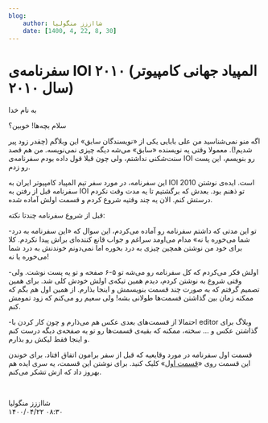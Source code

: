 ```yaml
---
blog:
    author: شااززز منگولیا
    date: [1400, 4, 22, 8, 30]
---
```

# سفرنامه‌ی IOI ۲۰۱۰ (المپیاد جهانی کامپیوتر سال ۲۰۱۰)

<div class="cnt">
<p>به نام خدا</p>
<p>سلام بچه‌ها! خوبین؟</p>
<p>اگه منو نمی‌شناسید من علی بابایی یکی از «نویسندگان سابق» این وبلاگم (چقدر زود پیر شدیم!). معمولا وقتی یه نویسنده «سابق» می‌شه دیگه چیزی نمی‌نویسه. من هم قصد سنت‌شکنی نداشتم، ولی چون قبلا قول داده بودم سفرنامه‌ی IOI رو بنویسم، این پست رو زدم.</p>
<p>این سفرنامه، در مورد سفر تیم المپیاد کامپیوتر ایران به IOI 2010 است. ایده‌ی نوشتن سفرنامه قبل از رفتن به IOI تو ذهنم بود. بعدش که برگشتیم تا یه مدت وقت نکردم درستش کنم. الان یه چند وقتیه شروع کردم و قسمت اولش آماده شده.</p>
<p>قبل از شروع سفرنامه چندتا نکته:</p>
<p>-تو این مدتی که داشتم سفرنامه رو آماده می‌کردم، این سوال که «این سفرنامه به درد شما می‌خوره یا نه» مدام می‌اومد سراغم و جواب قانع کننده‌ای براش پیدا نکردم. کلا برای خود من نوشتن همچین چیزی به درد بخوره اما نمی‌دونم خوندنش به درد شما می‌خوره یا نه!</p>
<p>-اولش فکر می‌کردم که کل سفرنامه رو می‌شه تو ۵-۶ صفحه و تو یه پست نوشت. ولی وقتی شروع به نوشتن کردم، دیدم همین تیکه‌ی اولش خودش کلی شد. برای همین تصمیم گرفتم که به صورت چند قسمت بنویسمش و اینجا بذارم. از همین اول هم بگم که ممکنه زمان بین گذاشتن قسمت‌ها طولانی بشه! ولی سعیم رو می‌کنم که زود تمومش کنم.</p>
<p>-احتمالا از قسمت‌های بعدی عکس هم می‌ذارم و چون کار کردن با editor وبلاگ برای گذاشتن عکس و ... سخته، ممکنه که بقیه‌ی قسمت‌ها رو تو یه صفحه‌ی دیگه درست کنم و اینجا فقط لیکش رو بذارم.</p>
<p>قسمت اول سفرنامه در مورد وقایعیه که قبل از سفر برامون اتفاق افتاد. برای خوندن این قسمت روی «<a href="http://users.allamehelli.ir/~a_babayi/IOI2010/Safarname0.pdf" target="_blank" title="قسمت اول">قسمت اول</a>» کلیک کنید. برای نوشتن این قسمت، یه سری ایده هم بهروز داد که ازش تشکر می‌کنم.</p>
<p><br/></p>
</div>

<div class="blog-info">
    <div class="blog-author">شااززز منگولیا</div>
    <div class="blog-date">۱۴۰۰/۰۴/۲۲ ۰۸:۳۰</div>
</div>

